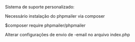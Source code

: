 Sistema de suporte personalizado:

Necessário instalação do phpmailer via composer

$composer require phpmailer/phpmailer

Alterar configurações de envio de -email no arquivo index.php

